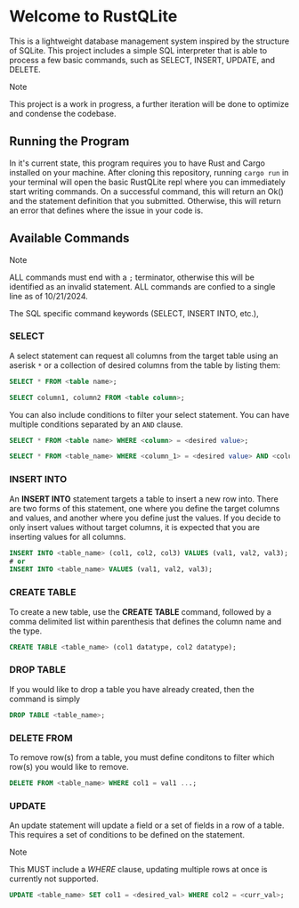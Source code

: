 # Welcome to RustQLite
This is a lightweight database management system inspired by the structure of SQLite.
This project includes a simple SQL interpreter that is able to process a few basic commands,
such as SELECT, INSERT, UPDATE, and DELETE. 

> [!NOTE]
> This project is a work in progress, a further iteration will be done to optimize and condense the codebase.
>

## Running the Program
In it's current state, this program requires you to have Rust and Cargo installed on your machine. 
After cloning this repository, running `cargo run` in your terminal will open the basic RustQLite 
repl where you can immediately start writing commands. On a successful command, this will return an Ok() and the 
statement definition that you submitted. Otherwise, this will return an error that defines where the issue in your 
code is.

## Available Commands

> [!NOTE]
> ALL commands must end with a `;` terminator, otherwise this will be identified as an invalid statement.
> ALL commands are confied to a single line as of 10/21/2024.
>
> The SQL specific command keywords (SELECT, INSERT INTO, etc.), 

### SELECT
A select statement can request all columns from the target table using an aserisk `*` or a collection of desired columns from the table by listing them:

```SQL
SELECT * FROM <table name>;

SELECT column1, column2 FROM <table column>;
```
You can also include conditions to filter your select statement. You can have multiple conditions separated by an `AND` clause.

```SQL
SELECT * FROM <table name> WHERE <column> = <desired value>;

SELECT * FROM <table_name> WHERE <column_1> = <desired value> AND <column_2> = <desired value_2>;
```

### INSERT INTO
An **INSERT INTO** statement targets a table to insert a new row into. There are two forms of this statement, one where you define the target columns and values, 
and another where you define just the values. If you decide to only insert values without target columns, it is expected that you  are inserting values for all columns.
```SQL
INSERT INTO <table_name> (col1, col2, col3) VALUES (val1, val2, val3);
# or
INSERT INTO <table_name> VALUES (val1, val2, val3);
```

### CREATE TABLE
To create a new table, use the **CREATE TABLE** command, followed by a comma delimited list within parenthesis that defines the column name and the type.
```SQL
CREATE TABLE <table_name> (col1 datatype, col2 datatype);
```
### DROP TABLE
If you would like to drop a table you have already created, then the command is simply
```SQL
DROP TABLE <table_name>;
```

### DELETE FROM
To remove row(s) from a table, you must define conditons to filter which row(s) you would like to remove.
```SQL
DELETE FROM <table_name> WHERE col1 = val1 ...;
```
### UPDATE
An update statement will update a field or a set of fields in a row of a table. This requires a set of conditions to be defined on the statement.
> [!NOTE]
> This MUST include a *WHERE* clause, updating multiple rows at once is currently not supported.

```SQL
UPDATE <table_name> SET col1 = <desired_val> WHERE col2 = <curr_val>;
```
